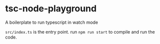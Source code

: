 # tsc-node-playground
A boilerplate to run typescript in watch mode


`src/index.ts` is the entry point.
run `npm run start` to compile and run the code.
